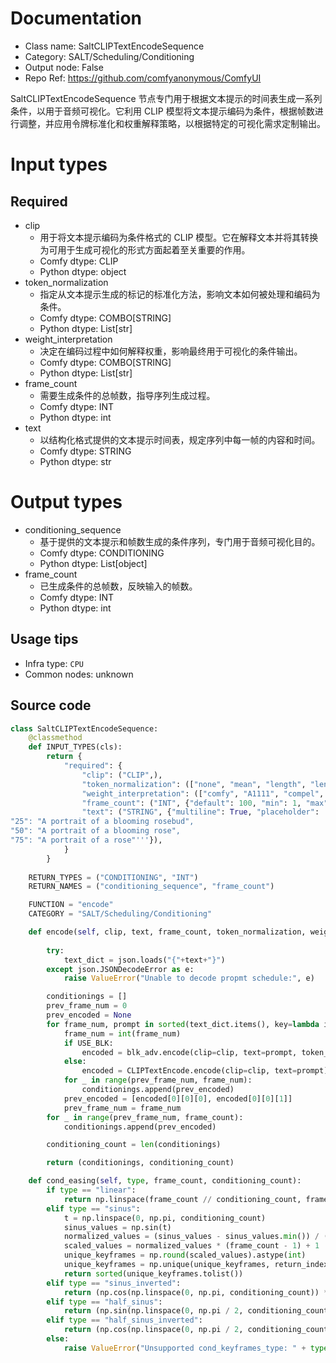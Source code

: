 
# Documentation
- Class name: SaltCLIPTextEncodeSequence
- Category: SALT/Scheduling/Conditioning
- Output node: False
- Repo Ref: https://github.com/comfyanonymous/ComfyUI

SaltCLIPTextEncodeSequence 节点专门用于根据文本提示的时间表生成一系列条件，以用于音频可视化。它利用 CLIP 模型将文本提示编码为条件，根据帧数进行调整，并应用令牌标准化和权重解释策略，以根据特定的可视化需求定制输出。

# Input types
## Required
- clip
    - 用于将文本提示编码为条件格式的 CLIP 模型。它在解释文本并将其转换为可用于生成可视化的形式方面起着至关重要的作用。
    - Comfy dtype: CLIP
    - Python dtype: object
- token_normalization
    - 指定从文本提示生成的标记的标准化方法，影响文本如何被处理和编码为条件。
    - Comfy dtype: COMBO[STRING]
    - Python dtype: List[str]
- weight_interpretation
    - 决定在编码过程中如何解释权重，影响最终用于可视化的条件输出。
    - Comfy dtype: COMBO[STRING]
    - Python dtype: List[str]
- frame_count
    - 需要生成条件的总帧数，指导序列生成过程。
    - Comfy dtype: INT
    - Python dtype: int
- text
    - 以结构化格式提供的文本提示时间表，规定序列中每一帧的内容和时间。
    - Comfy dtype: STRING
    - Python dtype: str

# Output types
- conditioning_sequence
    - 基于提供的文本提示和帧数生成的条件序列，专门用于音频可视化目的。
    - Comfy dtype: CONDITIONING
    - Python dtype: List[object]
- frame_count
    - 已生成条件的总帧数，反映输入的帧数。
    - Comfy dtype: INT
    - Python dtype: int


## Usage tips
- Infra type: `CPU`
- Common nodes: unknown


## Source code
```python
class SaltCLIPTextEncodeSequence:
    @classmethod
    def INPUT_TYPES(cls):
        return {
            "required": {
                "clip": ("CLIP",),
                "token_normalization": (["none", "mean", "length", "length+mean"],),
                "weight_interpretation": (["comfy", "A1111", "compel", "comfy++"],),
                "frame_count": ("INT", {"default": 100, "min": 1, "max": 1024, "step": 1}),
                "text": ("STRING", {"multiline": True, "placeholder": '''"0": "A portrait of a rosebud",
"25": "A portrait of a blooming rosebud",
"50": "A portrait of a blooming rose",
"75": "A portrait of a rose"'''}),
            }
        }
        
    RETURN_TYPES = ("CONDITIONING", "INT")
    RETURN_NAMES = ("conditioning_sequence", "frame_count")

    FUNCTION = "encode"
    CATEGORY = "SALT/Scheduling/Conditioning"

    def encode(self, clip, text, frame_count, token_normalization, weight_interpretation):
        
        try:
            text_dict = json.loads("{"+text+"}")
        except json.JSONDecodeError as e:
            raise ValueError("Unable to decode propmt schedule:", e)

        conditionings = []
        prev_frame_num = 0
        prev_encoded = None
        for frame_num, prompt in sorted(text_dict.items(), key=lambda item: int(item[0])):
            frame_num = int(frame_num)
            if USE_BLK:
                encoded = blk_adv.encode(clip=clip, text=prompt, token_normalization=token_normalization, weight_interpretation=weight_interpretation)
            else:
                encoded = CLIPTextEncode.encode(clip=clip, text=prompt)
            for _ in range(prev_frame_num, frame_num):
                conditionings.append(prev_encoded)
            prev_encoded = [encoded[0][0][0], encoded[0][0][1]]
            prev_frame_num = frame_num
        for _ in range(prev_frame_num, frame_count):
            conditionings.append(prev_encoded)

        conditioning_count = len(conditionings)

        return (conditionings, conditioning_count)

    def cond_easing(self, type, frame_count, conditioning_count):
        if type == "linear":
            return np.linspace(frame_count // conditioning_count, frame_count, conditioning_count, dtype=int).tolist()
        elif type == "sinus":
            t = np.linspace(0, np.pi, conditioning_count)
            sinus_values = np.sin(t)
            normalized_values = (sinus_values - sinus_values.min()) / (sinus_values.max() - sinus_values.min())
            scaled_values = normalized_values * (frame_count - 1) + 1
            unique_keyframes = np.round(scaled_values).astype(int)
            unique_keyframes = np.unique(unique_keyframes, return_index=True)[1]
            return sorted(unique_keyframes.tolist())
        elif type == "sinus_inverted":
            return (np.cos(np.linspace(0, np.pi, conditioning_count)) * (frame_count - 1) + 1).astype(int).tolist()
        elif type == "half_sinus":
            return (np.sin(np.linspace(0, np.pi / 2, conditioning_count)) * (frame_count - 1) + 1).astype(int).tolist()
        elif type == "half_sinus_inverted":
            return (np.cos(np.linspace(0, np.pi / 2, conditioning_count)) * (frame_count - 1) + 1).astype(int).tolist()
        else:
            raise ValueError("Unsupported cond_keyframes_type: " + type)

```
